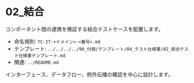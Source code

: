 # 02\_結合

コンポーネント間の連携を検証する結合テストケースを配置します。

- 命名規則: `TC-IT-<ドメイン>-<番号>.md`
- テンプレート: `../../../../90_付録/テンプレート/04_テスト仕様書/02_統合テスト仕様書テンプレート.md`
- 関連: `../README.md`

インターフェース、データフロー、例外伝播の確認を中心に設計します。
